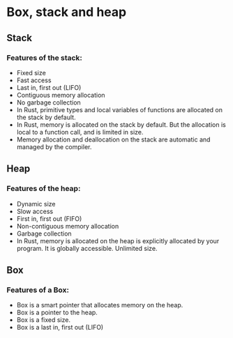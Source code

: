 # Box, stack and heap

## Stack

### Features of the stack:

- Fixed size
- Fast access
- Last in, first out (LIFO)
- Contiguous memory allocation
- No garbage collection
- In Rust, primitive types and local variables of functions are allocated on the stack by default.
- In Rust, memory is allocated on the stack by default. But the allocation is local to a function call, and is limited in size. 
- Memory allocation and deallocation on the stack are automatic and managed by the compiler.

## Heap

### Features of the heap:

- Dynamic size
- Slow access
- First in, first out (FIFO)
- Non-contiguous memory allocation
- Garbage collection
- In Rust, memory is allocated on the heap is explicitly allocated by your program. It is globally accessible. Unlimited size.

## Box

### Features of a Box:

- Box is a smart pointer that allocates memory on the heap.
- Box is a pointer to the heap.
- Box is a fixed size.
- Box is a last in, first out (LIFO)
